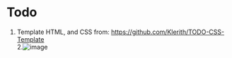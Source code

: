 # Todo
1. Template HTML, and CSS from: https://github.com/Klerith/TODO-CSS-Template
<br/>2.![image](https://user-images.githubusercontent.com/102477140/222747019-c34fde2d-7a59-43aa-b993-a67572e0643f.png)
